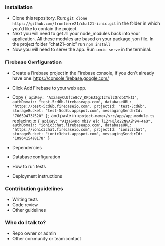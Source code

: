 ### Installation ###

* Clone this repository. Run: `git clone https://github.com/frontiere21/chat21-ionic.git` in the folder in which you'd like to contain the project.
* Next you will need to get all your node_modules back into your application. All these modules are based on your package.json file. In the project folder “chat21-ionic” run `npm install`
* Now you will need to serve the app. Run `ionic serve` in the terminal.

### Firebase Configuration ###

* Create a Firebase project in the Firebase console, if you don't already have one. https://console.firebase.google.com/
* Click Add Firebase to your web app.
* Copy `{
    apiKey: "AIzaSyCUUfce8cV_KPpEJIgp1zTulzQrdbCYkfI",
    authDomain: "test-5cd6b.firebaseapp.com",
    databaseURL: "https://test-5cd6b.firebaseio.com",
    projectId: "test-5cd6b",
    storageBucket: "test-5cd6b.appspot.com",
    messagingSenderId: "766594739520"
  };` and paste in `<poject-name>/src/app/app.module.ts` replacing to
  `{
    apiKey: "AIzaSyDg_mbIV_ejd_l1ZrH1lq22NyA2h94-4aQ",
    authDomain: "ionic3chat.firebaseapp.com",
    databaseURL: "https://ionic3chat.firebaseio.com",
    projectId: "ionic3chat",
    storageBucket: "ionic3chat.appspot.com",
    messagingSenderId: "1096415488178"
  }`
        
* Dependencies
* Database configuration
* How to run tests
* Deployment instructions

### Contribution guidelines ###

* Writing tests
* Code review
* Other guidelines

### Who do I talk to? ###

* Repo owner or admin
* Other community or team contact
